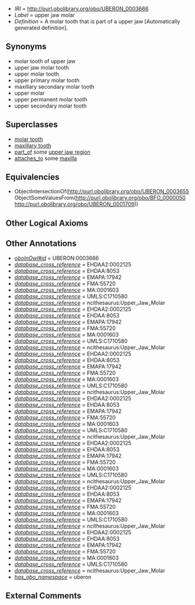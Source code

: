  * *IRI* = http://purl.obolibrary.org/obo/UBERON_0003666
 * *Label* = upper jaw molar
 * *Definition* = A molar tooth that is part of a upper jaw [Automatically generated definition].

## Synonyms

 * molar tooth of upper jaw
 * upper jaw molar tooth
 * upper molar tooth
 * upper primary molar tooth
 * maxillary secondary molar tooth
 * upper molar
 * upper permanent molar tooth
 * upper secondary molar tooth

## Superclasses

 * [molar tooth](../../UBERON/55/UBERON_0003655.md)
 * [maxillary tooth](../../UBERON/93/UBERON_0011593.md)
 * [part_of](../../BFO/50/BFO_0000050.md) some [upper jaw region](../../UBERON/09/UBERON_0001709.md)
 * [attaches_to](../../RO/71/RO_0002371.md) some [maxilla](../../UBERON/97/UBERON_0002397.md)

## Equivalencies

 * ObjectIntersectionOf(<http://purl.obolibrary.org/obo/UBERON_0003655> ObjectSomeValuesFrom(<http://purl.obolibrary.org/obo/BFO_0000050> <http://purl.obolibrary.org/obo/UBERON_0001709>))

## Other Logical Axioms


## Other Annotations

 * *[oboInOwl#id](../../id/oboInOwl#id.md)* = UBERON:0003666
 * *[database_cross_reference](../../ef/oboInOwl#hasDbXref.md)* = EHDAA2:0002125
 * *[database_cross_reference](../../ef/oboInOwl#hasDbXref.md)* = EHDAA:8053
 * *[database_cross_reference](../../ef/oboInOwl#hasDbXref.md)* = EMAPA:17942
 * *[database_cross_reference](../../ef/oboInOwl#hasDbXref.md)* = FMA:55720
 * *[database_cross_reference](../../ef/oboInOwl#hasDbXref.md)* = MA:0001603
 * *[database_cross_reference](../../ef/oboInOwl#hasDbXref.md)* = UMLS:C1710580
 * *[database_cross_reference](../../ef/oboInOwl#hasDbXref.md)* = ncithesaurus:Upper_Jaw_Molar
 * *[database_cross_reference](../../ef/oboInOwl#hasDbXref.md)* = EHDAA2:0002125
 * *[database_cross_reference](../../ef/oboInOwl#hasDbXref.md)* = EHDAA:8053
 * *[database_cross_reference](../../ef/oboInOwl#hasDbXref.md)* = EMAPA:17942
 * *[database_cross_reference](../../ef/oboInOwl#hasDbXref.md)* = FMA:55720
 * *[database_cross_reference](../../ef/oboInOwl#hasDbXref.md)* = MA:0001603
 * *[database_cross_reference](../../ef/oboInOwl#hasDbXref.md)* = UMLS:C1710580
 * *[database_cross_reference](../../ef/oboInOwl#hasDbXref.md)* = ncithesaurus:Upper_Jaw_Molar
 * *[database_cross_reference](../../ef/oboInOwl#hasDbXref.md)* = EHDAA2:0002125
 * *[database_cross_reference](../../ef/oboInOwl#hasDbXref.md)* = EHDAA:8053
 * *[database_cross_reference](../../ef/oboInOwl#hasDbXref.md)* = EMAPA:17942
 * *[database_cross_reference](../../ef/oboInOwl#hasDbXref.md)* = FMA:55720
 * *[database_cross_reference](../../ef/oboInOwl#hasDbXref.md)* = MA:0001603
 * *[database_cross_reference](../../ef/oboInOwl#hasDbXref.md)* = UMLS:C1710580
 * *[database_cross_reference](../../ef/oboInOwl#hasDbXref.md)* = ncithesaurus:Upper_Jaw_Molar
 * *[database_cross_reference](../../ef/oboInOwl#hasDbXref.md)* = EHDAA2:0002125
 * *[database_cross_reference](../../ef/oboInOwl#hasDbXref.md)* = EHDAA:8053
 * *[database_cross_reference](../../ef/oboInOwl#hasDbXref.md)* = EMAPA:17942
 * *[database_cross_reference](../../ef/oboInOwl#hasDbXref.md)* = FMA:55720
 * *[database_cross_reference](../../ef/oboInOwl#hasDbXref.md)* = MA:0001603
 * *[database_cross_reference](../../ef/oboInOwl#hasDbXref.md)* = UMLS:C1710580
 * *[database_cross_reference](../../ef/oboInOwl#hasDbXref.md)* = ncithesaurus:Upper_Jaw_Molar
 * *[database_cross_reference](../../ef/oboInOwl#hasDbXref.md)* = EHDAA2:0002125
 * *[database_cross_reference](../../ef/oboInOwl#hasDbXref.md)* = EHDAA:8053
 * *[database_cross_reference](../../ef/oboInOwl#hasDbXref.md)* = EMAPA:17942
 * *[database_cross_reference](../../ef/oboInOwl#hasDbXref.md)* = FMA:55720
 * *[database_cross_reference](../../ef/oboInOwl#hasDbXref.md)* = MA:0001603
 * *[database_cross_reference](../../ef/oboInOwl#hasDbXref.md)* = UMLS:C1710580
 * *[database_cross_reference](../../ef/oboInOwl#hasDbXref.md)* = ncithesaurus:Upper_Jaw_Molar
 * *[database_cross_reference](../../ef/oboInOwl#hasDbXref.md)* = EHDAA2:0002125
 * *[database_cross_reference](../../ef/oboInOwl#hasDbXref.md)* = EHDAA:8053
 * *[database_cross_reference](../../ef/oboInOwl#hasDbXref.md)* = EMAPA:17942
 * *[database_cross_reference](../../ef/oboInOwl#hasDbXref.md)* = FMA:55720
 * *[database_cross_reference](../../ef/oboInOwl#hasDbXref.md)* = MA:0001603
 * *[database_cross_reference](../../ef/oboInOwl#hasDbXref.md)* = UMLS:C1710580
 * *[database_cross_reference](../../ef/oboInOwl#hasDbXref.md)* = ncithesaurus:Upper_Jaw_Molar
 * *[database_cross_reference](../../ef/oboInOwl#hasDbXref.md)* = EHDAA2:0002125
 * *[database_cross_reference](../../ef/oboInOwl#hasDbXref.md)* = EHDAA:8053
 * *[database_cross_reference](../../ef/oboInOwl#hasDbXref.md)* = EMAPA:17942
 * *[database_cross_reference](../../ef/oboInOwl#hasDbXref.md)* = FMA:55720
 * *[database_cross_reference](../../ef/oboInOwl#hasDbXref.md)* = MA:0001603
 * *[database_cross_reference](../../ef/oboInOwl#hasDbXref.md)* = UMLS:C1710580
 * *[database_cross_reference](../../ef/oboInOwl#hasDbXref.md)* = ncithesaurus:Upper_Jaw_Molar
 * *[has_obo_namespace](../../ce/oboInOwl#hasOBONamespace.md)* = uberon

## External Comments

